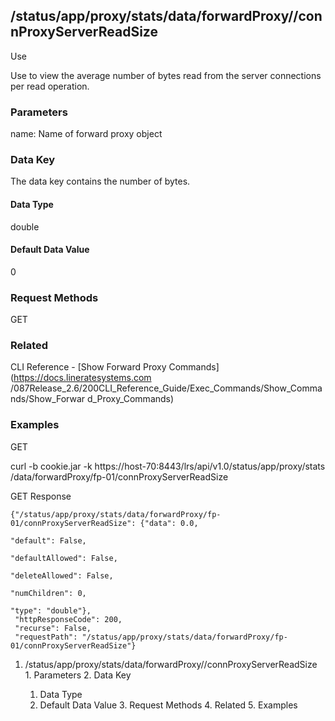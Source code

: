 ## /status/app/proxy/stats/data/forwardProxy/<name>/connProxyServerReadSize

Use

Use to view the average number of bytes read from the server connections per
read operation.

### Parameters

name: Name of forward proxy object

### Data Key

The data key contains the number of bytes.

#### Data Type

double

#### Default Data Value

0

### Request Methods

GET

### Related

CLI Reference - [Show Forward Proxy Commands](https://docs.lineratesystems.com
/087Release_2.6/200CLI_Reference_Guide/Exec_Commands/Show_Commands/Show_Forwar
d_Proxy_Commands)

### Examples

GET

curl -b cookie.jar -k https://host-70:8443/lrs/api/v1.0/status/app/proxy/stats
/data/forwardProxy/fp-01/connProxyServerReadSize

GET Response

    
    {"/status/app/proxy/stats/data/forwardProxy/fp-01/connProxyServerReadSize": {"data": 0.0,
                                                                                  "default": False,
                                                                                  "defaultAllowed": False,
                                                                                  "deleteAllowed": False,
                                                                                  "numChildren": 0,
                                                                                  "type": "double"},
     "httpResponseCode": 200,
     "recurse": False,
     "requestPath": "/status/app/proxy/stats/data/forwardProxy/fp-01/connProxyServerReadSize"}
    

  1. /status/app/proxy/stats/data/forwardProxy/<name>/connProxyServerReadSize
    1. Parameters
    2. Data Key
      1. Data Type
      2. Default Data Value
    3. Request Methods
    4. Related
    5. Examples

